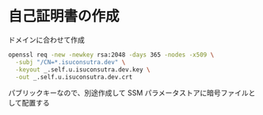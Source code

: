 # 自己証明書の作成

ドメインに合わせて作成

```bash
openssl req -new -newkey rsa:2048 -days 365 -nodes -x509 \
  -subj "/CN=*.isuconsutra.dev" \
  -keyout _.self.u.isuconsutra.dev.key \
  -out _.self.u.isuconsutra.dev.crt
```

パブリックキーなので、別途作成して SSM パラメータストアに暗号ファイルとして配置する
